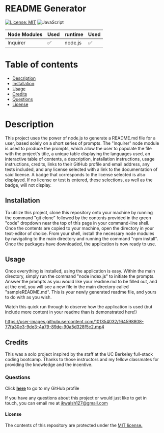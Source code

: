 # README Generator

[![License: MIT](https://img.shields.io/badge/License-MIT-yellow.svg)](https://opensource.org/licenses/MIT)
![JavaScript](https://img.shields.io/badge/javascript-%23323330.svg?style=for-the-badge&logo=javascript&logoColor=%23F7DF1E)

|  Node Modules   | Used      |   runtime   | Used      |
| ----------- | ----------- | ----------- | ----------- |
| Inquirer      |   ✅        | node.js     |   ✅        |

# Table of contents
* [Description](#description)
* [Installation](#installation)
* [Usage](#usage)
* [Credits](#credits)
* [Questions](#questions)
* [License](#license)

# Description
This project uses the power of node.js to generate a README.md file for a user, based solely on a short series of prompts. The "Inquirer" node module is used to produce the prompts, which allow the user to populate the file with the project's title, a unique table displaying the languages used, an interactive table of contents, a description, installation instructions, usage instructions, credits, links to their GitHub profile and email address, any tests included, and any license selected with a link to the documentation of said license. A badge that corresponds to the license selected is also displayed. If no license or test is entered, these selections, as well as the badge, will not display.

## Installation
To utilize this project, clone this repository onto your machine by running the command "git clone" followed by the contents provided in the green "code" dropdown near the top of this page in your command-line shell. Once the contents are copied to your machine, open the directory in your text-editor of choice. From your shell, install the necessary node modules by navigating to the main directory and running the command "npm install". Once the packages have downloaded, the application is now ready to use.

## Usage
Once everything is installed, using the application is easy. Within the main directory, simply run the command "node index.js" to initiate the prompts. Answer the prompts as you would like your readme.md to be filled out, and at the end, you will see a new file in the main directory called "sampleREADME.md". This is your newly generated readme file, and yours to do with as you wish.

Watch this quick run through to observe how the application is used (but include more content in your readme than is demonstrated here!)

https://user-images.githubusercontent.com/101354032/164598808-77fa30e3-9de3-4a79-89de-90a5d328f5c2.mp4

## Credits
This was a solo project inspired by the staff at the UC Berkeley full-stack coding bootcamp. Thanks to those instructors and my fellow classmates for providing the knowledge and the incentive. 

### Questions
Click <a href="https://github.com/jkwalsh127" target="_blank">**here**<a> to go to my GitHub profile

If you have any questions about this project or would just like to get in touch, you can email me at <a href="mailto:jkwalsh127@gmail.com" target="_blank">jkwalsh127@gmail.com</a>

#### License
The contents of this repository are protected under the <a href="https://opensource.org/licenses/MIT">MIT license.</a>
